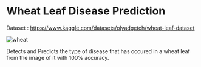 # Wheat Leaf Disease Prediction

Dataset : https://www.kaggle.com/datasets/olyadgetch/wheat-leaf-dataset

![wheat](https://github.com/MainakRepositor/WLDP/assets/64016811/2dde0a60-24ca-4074-b59f-e37ae60667a8)


Detects and Predicts the type of disease that has occured in a wheat leaf from the image of it with 100% accuracy.
